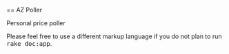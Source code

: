 == AZ Poller

Personal price poller


Please feel free to use a different markup language if you do not plan to run
<tt>rake doc:app</tt>.
